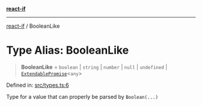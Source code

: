 [**react-if**](../README.md)

***

[react-if](../globals.md) / BooleanLike

# Type Alias: BooleanLike

> **BooleanLike** = `boolean` \| `string` \| `number` \| `null` \| `undefined` \| [`ExtendablePromise`](../interfaces/ExtendablePromise.md)\<`any`\>

Defined in: [src/types.ts:6](https://github.com/romac/react-if/blob/6520f9840a3039f7288dc7a8b21da0707979a6c9/src/types.ts#L6)

Type for a value that can properly be parsed by `Boolean(...)`
